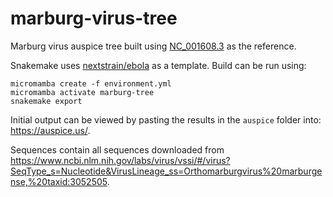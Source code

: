 # marburg-virus-tree

Marburg virus auspice tree built using [NC_001608.3](https://www.ncbi.nlm.nih.gov/nuccore/NC_001608.3) as the reference.

Snakemake uses [nextstrain/ebola](https://github.com/nextstrain/ebola) as a template. Build can be run using:

```
micromamba create -f environment.yml
micromamba activate marburg-tree
snakemake export
```

Initial output can be viewed by pasting the results in the `auspice` folder into: https://auspice.us/.

Sequences contain all sequences downloaded from https://www.ncbi.nlm.nih.gov/labs/virus/vssi/#/virus?SeqType_s=Nucleotide&VirusLineage_ss=Orthomarburgvirus%20marburgense,%20taxid:3052505.
